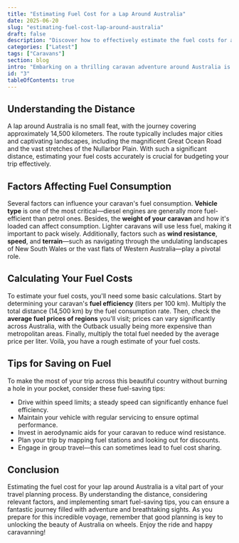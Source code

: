 ```yaml
---
title: "Estimating Fuel Cost for a Lap Around Australia"
date: 2025-06-20
slug: "estimating-fuel-cost-lap-around-australia"
draft: false
description: "Discover how to effectively estimate the fuel costs for an adventurous caravan lap around Australia. Get expert tips tailored for Aussie travelers."
categories: ["Latest"]
tags: ["Caravans"]
section: blog
intro: "Embarking on a thrilling caravan adventure around Australia is a dream for many travelers. But before you hit the road, it's essential to plan for one of the most significant expenses of your journey—fuel costs. Understanding how to estimate this will ensure you have a pleasant and stress-free Aussie road trip."
id: "3"
tableOfContents: true
---
```


## Understanding the Distance

A lap around Australia is no small feat, with the journey covering approximately 14,500 kilometers. The route typically includes major cities and captivating landscapes, including the magnificent Great Ocean Road and the vast stretches of the Nullarbor Plain. With such a significant distance, estimating your fuel costs accurately is crucial for budgeting your trip effectively.

## Factors Affecting Fuel Consumption

Several factors can influence your caravan's fuel consumption. **Vehicle type** is one of the most critical—diesel engines are generally more fuel-efficient than petrol ones. Besides, the **weight of your caravan** and how it's loaded can affect consumption. Lighter caravans will use less fuel, making it important to pack wisely. Additionally, factors such as **wind resistance**, **speed**, and **terrain**—such as navigating through the undulating landscapes of New South Wales or the vast flats of Western Australia—play a pivotal role.

## Calculating Your Fuel Costs

To estimate your fuel costs, you'll need some basic calculations. Start by determining your caravan's **fuel efficiency** (liters per 100 km). Multiply the total distance (14,500 km) by the fuel consumption rate. Then, check the **average fuel prices of regions** you'll visit; prices can vary significantly across Australia, with the Outback usually being more expensive than metropolitan areas. Finally, multiply the total fuel needed by the average price per liter. Voilà, you have a rough estimate of your fuel costs.

## Tips for Saving on Fuel

To make the most of your trip across this beautiful country without burning a hole in your pocket, consider these fuel-saving tips:

- Drive within speed limits; a steady speed can significantly enhance fuel efficiency.
- Maintain your vehicle with regular servicing to ensure optimal performance.
- Invest in aerodynamic aids for your caravan to reduce wind resistance.
- Plan your trip by mapping fuel stations and looking out for discounts.
- Engage in group travel—this can sometimes lead to fuel cost sharing.

## Conclusion

Estimating the fuel cost for your lap around Australia is a vital part of your travel planning process. By understanding the distance, considering relevant factors, and implementing smart fuel-saving tips, you can ensure a fantastic journey filled with adventure and breathtaking sights. As you prepare for this incredible voyage, remember that good planning is key to unlocking the beauty of Australia on wheels. Enjoy the ride and happy caravanning!